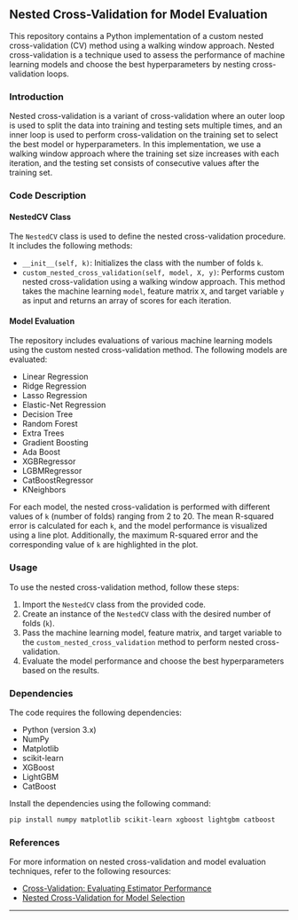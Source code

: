 ## Nested Cross-Validation for Model Evaluation

This repository contains a Python implementation of a custom nested cross-validation (CV) method using a walking window approach. Nested cross-validation is a technique used to assess the performance of machine learning models and choose the best hyperparameters by nesting cross-validation loops.

### Introduction

Nested cross-validation is a variant of cross-validation where an outer loop is used to split the data into training and testing sets multiple times, and an inner loop is used to perform cross-validation on the training set to select the best model or hyperparameters. In this implementation, we use a walking window approach where the training set size increases with each iteration, and the testing set consists of consecutive values after the training set.

### Code Description

#### NestedCV Class

The `NestedCV` class is used to define the nested cross-validation procedure. It includes the following methods:

- `__init__(self, k)`: Initializes the class with the number of folds `k`.
- `custom_nested_cross_validation(self, model, X, y)`: Performs custom nested cross-validation using a walking window approach. This method takes the machine learning `model`, feature matrix `X`, and target variable `y` as input and returns an array of scores for each iteration.

#### Model Evaluation

The repository includes evaluations of various machine learning models using the custom nested cross-validation method. The following models are evaluated:

- Linear Regression
- Ridge Regression
- Lasso Regression
- Elastic-Net Regression
- Decision Tree
- Random Forest
- Extra Trees
- Gradient Boosting
- Ada Boost
- XGBRegressor
- LGBMRegressor
- CatBoostRegressor
- KNeighbors

For each model, the nested cross-validation is performed with different values of `k` (number of folds) ranging from 2 to 20. The mean R-squared error is calculated for each `k`, and the model performance is visualized using a line plot. Additionally, the maximum R-squared error and the corresponding value of `k` are highlighted in the plot.

### Usage

To use the nested cross-validation method, follow these steps:

1. Import the `NestedCV` class from the provided code.
2. Create an instance of the `NestedCV` class with the desired number of folds (`k`).
3. Pass the machine learning model, feature matrix, and target variable to the `custom_nested_cross_validation` method to perform nested cross-validation.
4. Evaluate the model performance and choose the best hyperparameters based on the results.

### Dependencies

The code requires the following dependencies:

- Python (version 3.x)
- NumPy
- Matplotlib
- scikit-learn
- XGBoost
- LightGBM
- CatBoost

Install the dependencies using the following command:

```bash
pip install numpy matplotlib scikit-learn xgboost lightgbm catboost
```

### References

For more information on nested cross-validation and model evaluation techniques, refer to the following resources:

- [Cross-Validation: Evaluating Estimator Performance](https://scikit-learn.org/stable/modules/cross_validation.html)
- [Nested Cross-Validation for Model Selection](https://scikit-learn.org/stable/auto_examples/model_selection/plot_nested_cross_validation_iris.html)

---
